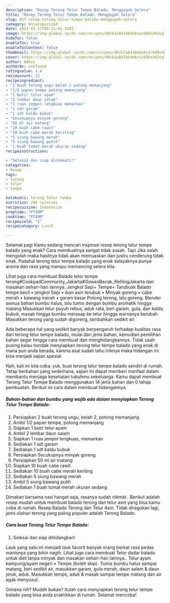 ```yaml
---
description: "Resep Terong Telur Tempe Balado, Menggugah Selera"
title: "Resep Terong Telur Tempe Balado, Menggugah Selera"
slug: 927-resep-terong-telur-tempe-balado-menggugah-selera
category: Uncategorized
date: 2023-01-27T09:31:01.348Z
image: https://img-global.cpcdn.com/recipes/40cb1a841bb4e6ce/680x482cq70/terong-telur-tempe-balado-foto-resep-utama.jpg
hideToc: false
enableToc: true
enableTocContent: false
thumbnail: https://img-global.cpcdn.com/recipes/40cb1a841bb4e6ce/680x482cq70/terong-telur-tempe-balado-foto-resep-utama.jpg
cover: https://img-global.cpcdn.com/recipes/40cb1a841bb4e6ce/680x482cq70/terong-telur-tempe-balado-foto-resep-utama.jpg
author: Admin
authorAv: notfound
ratingvalue: 4.4
reviewcount: 15
recipeingredient:
- "2 buah terong ungu belah 2 potong memanjang"
- "1/2 papan tempe potong memanjang"
- "1 butir telur ayam"
- "2 lembar daun salam"
- "1 ruas jempol lengkuas memarkan"
- "1 sdt garam"
- "1 sdt kaldu bubuk"
- "Secukupnya minyak goreng"
- "50 ml air matang"
- "10 buah cabe rawit"
- "10 buah cabe merah keriting"
- "5 siung bawang merah"
- "5 siung bawang putih"
- "1 buah tomat merah ukuran sedang"
recipeinstructions:

- "Selesai dan siap dinikmati!"
categories:
- Resep
tags:
- terong
- telur
- tempe

katakunci: terong telur tempe 
nutrition: 246 calories
recipecuisine: Indonesian
preptime: "PT40M"
cooktime: "PT49M"
recipeyield: "2"
recipecategory: Lunch

---
```



Selamat pagi Kamu sedang mencari inspirasi resep terong telur tempe balado yang enak? Cara membuatnya sangat tidak susah. Tapi Jika salah mengolah maka hasilnya tidak akan memuaskan dan justru cenderung tidak enak. Padahal terong telur tempe balado yang enak selayaknya punya aroma dan rasa yang mampu memancing selera kita.


Lihat juga cara membuat Balado telor tempe terong#CookpadCommunity_Jakarta#GowesBecak_KelilingJakarta dan masakan sehari-hari lainnya. Jengkol Sepi+ Tempe+ Tarubuak Balado tempe kecil • jengkol Sepi • ikan asin terubuk • Minyak goreng • cabe merah • bawang merah • garam kasar Potong terong, lalu goreng. Blender semua bahan bumbu halus, lalu tumis dengan bumbu aromatik hingga matang Masukkan telur puyuh rebus, aduk rata, beri garam, gula, dan kaldu bubuk, masak hingga bumbu merasap ke telur hingga warnanya berubah Masukkan terong yang sudah digoreng, tambahkan sedikit air.

Ada beberapa hal yang sedikit banyak berpengaruh terhadap kualitas rasa dari terong telur tempe balado, mulai dari jenis bahan, kemudian pemilihan bahan segar hingga cara membuat dan menghidangkannya. Tidak usah pusing kalau hendak menyiapkan terong telur tempe balado yang enak di mana pun anda berada, karena asal sudah tahu triknya maka hidangan ini bisa menjadi sajian spesial.


Nah, kali ini kita coba, yuk, buat terong telur tempe balado sendiri di rumah. Tetap berbahan yang sederhana, sajian ini dapat memberi manfaat dalam membantu menjaga kesehatan tubuhmu sekeluarga. Kamu dapat membuat Terong Telur Tempe Balado menggunakan 14 jenis bahan dan 0 tahap pembuatan. Berikut ini cara dalam membuat hidangannya.

<!--inarticleads1-->

##### Bahan-bahan dan bumbu yang wajib ada dalam menyiapkan Terong Telur Tempe Balado:

1. Persiapkan 2 buah terong ungu, belah 2, potong memanjang
1. Ambil 1/2 papan tempe, potong memanjang
1. Siapkan 1 butir telur ayam
1. Ambil 2 lembar daun salam
1. Siapkan 1 ruas jempol lengkuas, memarkan
1. Sediakan 1 sdt garam
1. Sediakan 1 sdt kaldu bubuk
1. Persiapkan Secukupnya minyak goreng
1. Persiapkan 50 ml air matang
1. Siapkan 10 buah cabe rawit
1. Sediakan 10 buah cabe merah keriting
1. Sediakan 5 siung bawang merah
1. Ambil 5 siung bawang putih
1. Sediakan 1 buah tomat merah ukuran sedang


Dimakan bersama nasi hangat saja, rasanya sudah nikmat.. Berikut adalah resep mudah untuk membuat balado terong dan telur asin yang bisa kamu coba di rumah. Resep Balado Terong dan Telur Asin. Tidak diragukan lagi, jenis olahan terong yang paling populer adalah Terong Balado. 

<!--inarticleads2-->

##### Cara buat Terong Telur Tempe Balado:


1. Selesai dan siap dihidangkan!

Lauk yang satu ini menjadi lauk favorit banyak orang berkat rasa pedas manisnya yang bikin nagih. Lihat juga cara membuat Telor dadar balado untuk diet tanpa minyak dan masakan sehari-hari lainnya.. Telur ayam kampung/ayam negeri • Tempe (boleh skip). Tumis bumbu halus sampai matang, beri sedikit air, masukkan garam, gula merah, daun salam &amp; daun jeruk, aduk. Masukkan tempe, aduk &amp; masak sampai tempe matang dan air agak menyusut. 

Gimana nih? Mudah bukan? Itulah cara menyiapkan terong telur tempe balado yang bisa anda praktikkan di rumah. Selamat mencoba!
